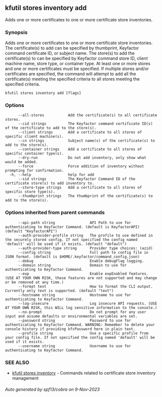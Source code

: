 ## kfutil stores inventory add

Adds one or more certificates to one or more certificate store inventories.

### Synopsis

Adds one or more certificates to one or more certificate store inventories. The certificate(s) to add can be
specified by thumbprint, Keyfactor command certificate ID, or subject name. The store(s) to add the certificate(s) to can be
specified by Keyfactor command store ID, client machine name, store type, or container type. At least one or more stores
and one or more certificates must be specified. If multiple stores and/or certificates are specified, the command will
attempt to add all the certificate(s) meeting the specified criteria to all stores meeting the specified criteria.

```
kfutil stores inventory add [flags]
```

### Options

```
      --all-stores           Add the certificate(s) to all certificate stores.
      --cid strings          The Keyfactor command certificate ID(s) of the certificate to add to the store(s).
      --client strings       Add a certificate to all stores of specific client machine(s).
      --cn strings           Subject name(s) of the certificate(s) to add to the store(s).
      --container strings    Add a certificate to all stores of specific container type(s).
      --dry-run              Do not add inventory, only show what would be added.
      --force                Force addition of inventory without prompting for confirmation.
  -h, --help                 help for add
      --sid strings          The Keyfactor Command ID of the certificate store(s) to add inventory to.
      --store-type strings   Add a certificate to all stores of specific store type(s).
      --thumbprint strings   The thumbprint of the certificate(s) to add to the store(s).
```

### Options inherited from parent commands

```
      --api-path string                API Path to use for authenticating to Keyfactor Command. (default is KeyfactorAPI) (default "KeyfactorAPI")
      --auth-provider-profile string   The profile to use defined in the securely stored config. If not specified the config named 'default' will be used if it exists. (default "default")
      --auth-provider-type string      Provider type choices: (azid)
      --config string                  Full path to config file in JSON format. (default is $HOME/.keyfactor/command_config.json)
      --debug                          Enable debugFlag logging.
      --domain string                  Domain to use for authenticating to Keyfactor Command.
      --exp                            Enable expEnabled features. (USE AT YOUR OWN RISK, these features are not supported and may change or be removed at any time.)
      --format text                    How to format the CLI output. Currently only text is supported. (default "text")
      --hostname string                Hostname to use for authenticating to Keyfactor Command.
      --log-insecure                   Log insecure API requests. (USE AT YOUR OWN RISK, this WILL log sensitive information to the console.)
      --no-prompt                      Do not prompt for any user input and assume defaults or environmental variables are set.
      --password string                Password to use for authenticating to Keyfactor Command. WARNING: Remember to delete your console history if providing kfcPassword here in plain text.
      --profile string                 Use a specific profile from your config file. If not specified the config named 'default' will be used if it exists.
      --username string                Username to use for authenticating to Keyfactor Command.
```

### SEE ALSO

* [kfutil stores inventory](kfutil_stores_inventory.md)	 - Commands related to certificate store inventory management

###### Auto generated by spf13/cobra on 9-Nov-2023
